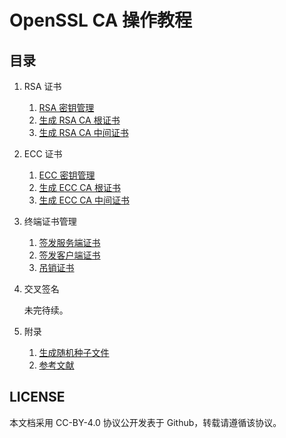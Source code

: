 # OpenSSL CA 操作教程

## 目录

1. RSA 证书
    1. [RSA 密钥管理](./chapters/1.1.Manage-RSA-Keys.md)
    2. [生成 RSA CA 根证书](./chapters/1.2.Generate-RSA-CA-Root.md)
    3. [生成 RSA CA 中间证书](./chapters/1.3.Generate-RSA-CA-Intermediate.md)

2. ECC 证书
    1. [ECC 密钥管理](./chapters/2.1.Manage-ECC-Keys.md)
    2. [生成 ECC CA 根证书](./chapters/2.2.Generate-ECC-CA-Root.md)
    3. [生成 ECC CA 中间证书](./chapters/2.3.Generate-ECC-CA-Intermediate.md)

3. 终端证书管理
    1. [签发服务端证书](./chapters/3.1.Request-Server-Certificate.md)
    2. [签发客户端证书](./chapters/3.2.Request-Client-Certificate.md)
    3. [吊销证书](./chapters/3.3.Revoke-Certificate.md)

4. 交叉签名

    未完待续。

5. 附录

    1. [生成随机种子文件](./chapters/X.01-Generate-Random-Seed-File.md)
    2. [参考文献](./chapters/X.02-Rererences.md)

## LICENSE

本文档采用 CC-BY-4.0 协议公开发表于 Github，转载请遵循该协议。

